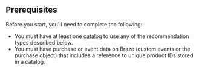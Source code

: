## Prerequisites

Before you start, you'll need to complete the following:

- You must have at least one [catalog]({{site.baseurl}}/user_guide/personalization_and_dynamic_content/catalogs/) to use any of the recommendation types described below.
- You must have purchase or event data on Braze (custom events or the purchase object) that includes a reference to unique product IDs stored in a catalog.